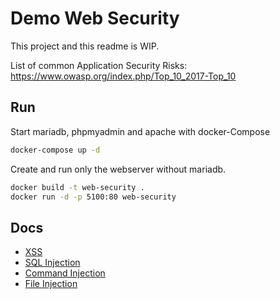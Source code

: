 # Demo Web Security

This project and this readme is WIP.

List of common Application Security Risks:
https://www.owasp.org/index.php/Top_10_2017-Top_10

## Run

Start mariadb, phpmyadmin and apache with docker-Compose
```bash
docker-compose up -d
```

Create and run only the webserver without mariadb.
```bash
docker build -t web-security .
docker run -d -p 5100:80 web-security
```

## Docs
 * [XSS](docs/XSS.md)
 * [SQL Injection](docs/sqli.md)
 * [Command Injection](docs/ci.md)
 * [File Injection](docs/fi.md)
